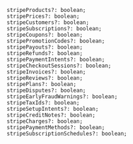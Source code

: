 	stripeProducts?: boolean;
	stripePrices?: boolean;
	stripeCustomers?: boolean;
	stripeSubscriptions?: boolean;
	stripeCoupons?: boolean;
	stripePromotionCodes?: boolean;
	stripePayouts?: boolean;
	stripeRefunds?: boolean;
	stripePaymentIntents?: boolean;
	stripeCheckoutSessions?: boolean;
	stripeInvoices?: boolean;
	stripeReviews?: boolean;
	stripePlans?: boolean;
	stripeDisputes?: boolean;
	stripeEarlyFraudWarnings?: boolean;
	stripeTaxIds?: boolean;
	stripeSetupIntents?: boolean;
	stripeCreditNotes?: boolean;
	stripeCharges?: boolean;
	stripePaymentMethods?: boolean;
	stripeSubscriptionSchedules?: boolean;